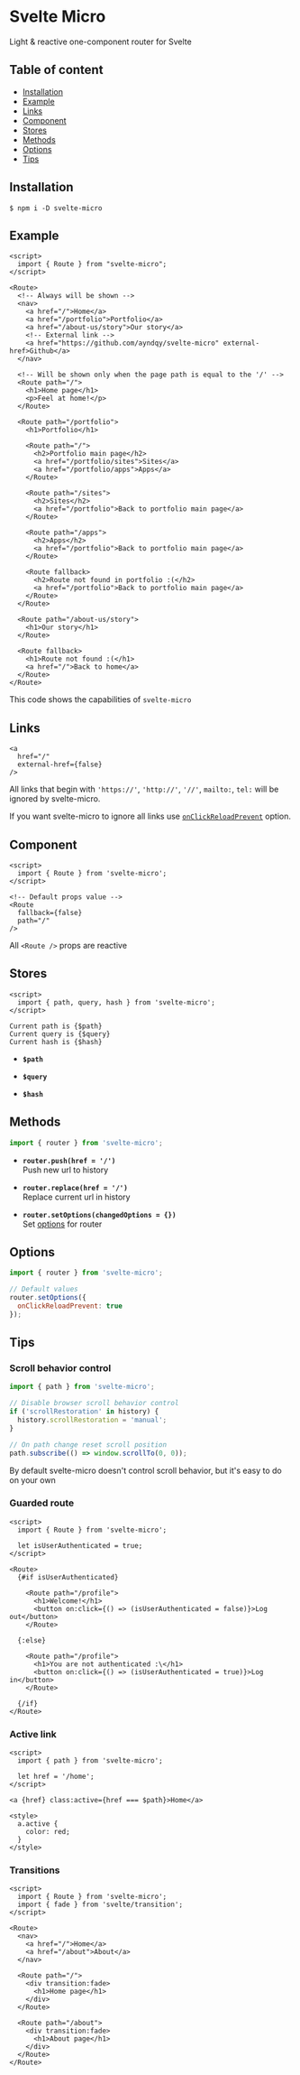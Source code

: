 # Svelte Micro

Light & reactive one-component router for Svelte



## Table of content

- [Installation](#installation)
- [Example](#example)
- [Links](#links)
- [Component](#component)
- [Stores](#stores)
- [Methods](#methods)
- [Options](#options)
- [Tips](#tips)



## Installation

```
$ npm i -D svelte-micro
```



## Example

```svelte
<script>
  import { Route } from "svelte-micro";
</script>

<Route>
  <!-- Always will be shown -->
  <nav>
    <a href="/">Home</a>
    <a href="/portfolio">Portfolio</a>
    <a href="/about-us/story">Our story</a>
    <!-- External link -->
    <a href="https://github.com/ayndqy/svelte-micro" external-href>Github</a>
  </nav>

  <!-- Will be shown only when the page path is equal to the '/' -->
  <Route path="/">
    <h1>Home page</h1>
    <p>Feel at home!</p>
  </Route>

  <Route path="/portfolio">
    <h1>Portfolio</h1>

    <Route path="/">
      <h2>Portfolio main page</h2>
      <a href="/portfolio/sites">Sites</a>
      <a href="/portfolio/apps">Apps</a>
    </Route>

    <Route path="/sites">
      <h2>Sites</h2>
      <a href="/portfolio">Back to portfolio main page</a>
    </Route>

    <Route path="/apps">
      <h2>Apps</h2>
      <a href="/portfolio">Back to portfolio main page</a>
    </Route>

    <Route fallback>
      <h2>Route not found in portfolio :(</h2>
      <a href="/portfolio">Back to portfolio main page</a>
    </Route>
  </Route>

  <Route path="/about-us/story">
    <h1>Our story</h1>
  </Route>

  <Route fallback>
    <h1>Route not found :(</h1>
    <a href="/">Back to home</a>
  </Route>
</Route>
```

This code shows the capabilities of `svelte-micro`



## Links

```svelte
<a 
  href="/" 
  external-href={false} 
/>
```

All links that begin with `'https://'`, `'http://'`, `'//'`, `mailto:`, `tel:` will be ignored by svelte-micro.

If you want svelte-micro to ignore all links use [`onClickReloadPrevent`](#options) option.



## Component

```svelte
<script>
  import { Route } from 'svelte-micro';
</script>

<!-- Default props value -->
<Route
  fallback={false}
  path="/"
/>
```

All `<Route />` props are reactive



## Stores

```svelte
<script>
  import { path, query, hash } from 'svelte-micro';
</script>

Current path is {$path}
Current query is {$query}
Current hash is {$hash}
```

- **`$path`** 

- **`$query`**

- **`$hash`**



## Methods

```javascript
import { router } from 'svelte-micro';
```

- **`router.push(href = '/')`**\
  Push new url to history

- **`router.replace(href = '/')`**\
  Replace current url in history

- **`router.setOptions(changedOptions = {})`**\
  Set [options](#options) for router



## Options

```javascript
import { router } from 'svelte-micro';

// Default values
router.setOptions({
  onClickReloadPrevent: true
});
```



## Tips


### Scroll behavior control

```javascript
import { path } from 'svelte-micro';

// Disable browser scroll behavior control
if ('scrollRestoration' in history) {
  history.scrollRestoration = 'manual';
}

// On path change reset scroll position
path.subscribe(() => window.scrollTo(0, 0));
```

By default svelte-micro doesn't control scroll behavior, but it's easy to do on your own


### Guarded route

```svelte
<script>
  import { Route } from 'svelte-micro';

  let isUserAuthenticated = true;
</script>

<Route>
  {#if isUserAuthenticated}

    <Route path="/profile">
      <h1>Welcome!</h1>
      <button on:click={() => (isUserAuthenticated = false)}>Log out</button>
    </Route>

  {:else}
  
    <Route path="/profile">
      <h1>You are not authenticated :\</h1>
      <button on:click={() => (isUserAuthenticated = true)}>Log in</button>
    </Route>

  {/if}
</Route>
```


### Active link

```svelte
<script>
  import { path } from 'svelte-micro';

  let href = '/home';
</script>

<a {href} class:active={href === $path}>Home</a>

<style>
  a.active {
    color: red;
  }
</style>
```


### Transitions

```svelte
<script>
  import { Route } from 'svelte-micro';
  import { fade } from 'svelte/transition';
</script>

<Route>
  <nav>
    <a href="/">Home</a>
    <a href="/about">About</a>
  </nav>

  <Route path="/">
    <div transition:fade>
      <h1>Home page</h1>
    </div>
  </Route>

  <Route path="/about">
    <div transition:fade>
      <h1>About page</h1>
    </div>
  </Route>
</Route>
```
